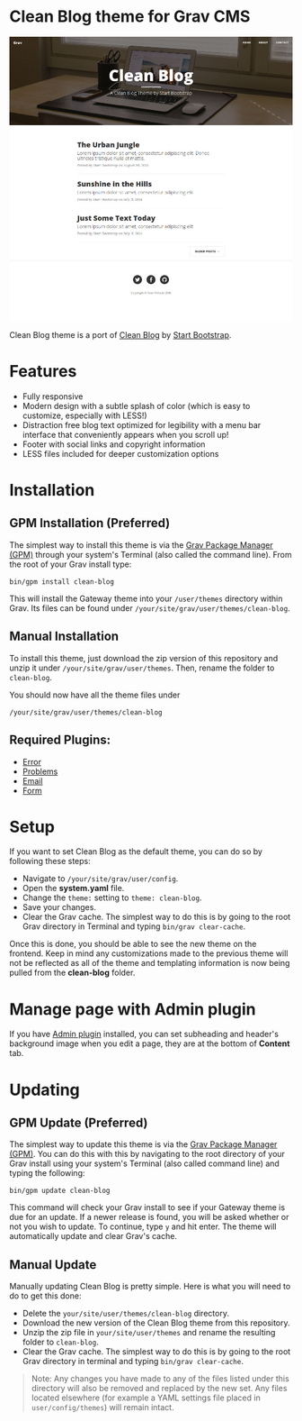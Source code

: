 # Clean Blog theme for Grav CMS

![Clean Blog Theme screenshot](screenshot.jpg)

Clean Blog theme is a port of [Clean Blog](https://startbootstrap.com/template-overviews/clean-blog/) by [Start Bootstrap](https://startbootstrap.com/).

# Features

* Fully responsive
* Modern design with a subtle splash of color (which is easy to customize, especially with LESS!)
* Distraction free blog text optimized for legibility with a menu bar interface that conveniently appears when you scroll up!
* Footer with social links and copyright information
* LESS files included for deeper customization options

# Installation

## GPM Installation (Preferred)

The simplest way to install this theme is via the [Grav Package Manager (GPM)](http://learn.getgrav.org/advanced/grav-gpm) through your system's Terminal (also called the command line).  From the root of your Grav install type:

    bin/gpm install clean-blog

This will install the Gateway theme into your `/user/themes` directory within Grav. Its files can be found under `/your/site/grav/user/themes/clean-blog`.

## Manual Installation

To install this theme, just download the zip version of this repository and unzip it under `/your/site/grav/user/themes`. Then, rename the folder to `clean-blog`.

You should now have all the theme files under

    /your/site/grav/user/themes/clean-blog

## Required Plugins:

* [Error](https://github.com/getgrav/grav-theme-error)
* [Problems](https://github.com/getgrav/grav-plugin-problems)
* [Email](https://github.com/getgrav/grav-plugin-email)
* [Form](https://github.com/getgrav/grav-plugin-form)

# Setup

If you want to set Clean Blog as the default theme, you can do so by following these steps:

* Navigate to `/your/site/grav/user/config`.
* Open the **system.yaml** file.
* Change the `theme:` setting to `theme: clean-blog`.
* Save your changes.
* Clear the Grav cache. The simplest way to do this is by going to the root Grav directory in Terminal and typing `bin/grav clear-cache`.

Once this is done, you should be able to see the new theme on the frontend. Keep in mind any customizations made to the previous theme will not be reflected as all of the theme and templating information is now being pulled from the **clean-blog** folder.

# Manage page with Admin plugin

If you have [Admin plugin](https://github.com/getgrav/grav-plugin-admin) installed, you can set subheading and header's background image when you edit a page, they are at the bottom of **Content** tab.

# Updating

## GPM Update (Preferred)

The simplest way to update this theme is via the [Grav Package Manager (GPM)](http://learn.getgrav.org/advanced/grav-gpm). You can do this with this by navigating to the root directory of your Grav install using your system's Terminal (also called command line) and typing the following:

    bin/gpm update clean-blog

This command will check your Grav install to see if your Gateway theme is due for an update. If a newer release is found, you will be asked whether or not you wish to update. To continue, type `y` and hit enter. The theme will automatically update and clear Grav's cache.

## Manual Update

Manually updating Clean Blog is pretty simple. Here is what you will need to do to get this done:

* Delete the `your/site/user/themes/clean-blog` directory.
* Download the new version of the Clean Blog theme from this repository.
* Unzip the zip file in `your/site/user/themes` and rename the resulting folder to `clean-blog`.
* Clear the Grav cache. The simplest way to do this is by going to the root Grav directory in terminal and typing `bin/grav clear-cache`.

> Note: Any changes you have made to any of the files listed under this directory will also be removed and replaced by the new set. Any files located elsewhere (for example a YAML settings file placed in `user/config/themes`) will remain intact.
